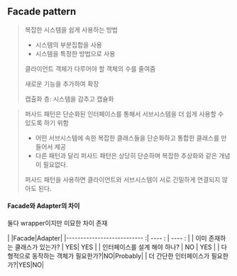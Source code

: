 ## Facade pattern
> 복잡한 시스템을 쉽게 사용하는 방법  
> + 시스템의 부분집합을 사용
> + 시스템을 특정한 방법으로 사용  
>
> 클라이언트 객체가 다루어야 할 객체의 수를 줄여줌
>
> 새로운 기능을 추가하여 확장
> 
> 캡츌화 층: 시스템을 감추고 캡슐화  

> 퍼사드 패턴은 단순화된 인터페이스를 통해서 서브시스템을 더 쉽게 사용할 수 있도록 하기 위함
> + 어떤 서브시스템에 속한 복잡한 클래스들을 단순화하고 통합한 클래스를 만들어서 제공
> + 다른 패턴과 달리 퍼사드 패턴은 상당히 단순하며 복잡한 추상화와 같은 개념이 필요없다.
>
> 퍼사드 패턴을 사용하면 클라이언트와 서브시스템이 서로 긴밀하게 연결되지 않아도 된다.


#### Facade와 Adapter의 차이
둘다 wrapper이지만 미묘한 차이 존재

|                            |Facade|Adapter|
|--------------------------- :| ---- : |  ---- : |
| 이미 존재하는 클래스가 있는가?    |  YES| YES   |
| 인터페이스를 설계 해야 하나?     | NO   | YES  |
| 다형적으로 동작하는 객체가 필요한가?|NO|Probably|
| 더 간단한 인터페이스가 필요한가?|YES|NO|
